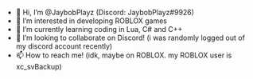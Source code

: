 - 👋 Hi, I’m @JaybobPlayz (Discord: JaybobPlayz#9926)
- 👀 I’m interested in developing ROBLOX games
- 🌱 I’m currently learning coding in Lua, C# and C++
- 💞️ I’m looking to collaborate on Discord! (i was randomly logged out of my discord account recently)
- 📫 How to reach me! (idk, maybe on ROBLOX. my ROBLOX user is xc_svBackup)

<!---
JaybobPlayz/JaybobPlayz is a ✨ special ✨ repository because its `README.md` (this file) appears on your GitHub profile.
You can click the Preview link to take a look at your changes.
--->
